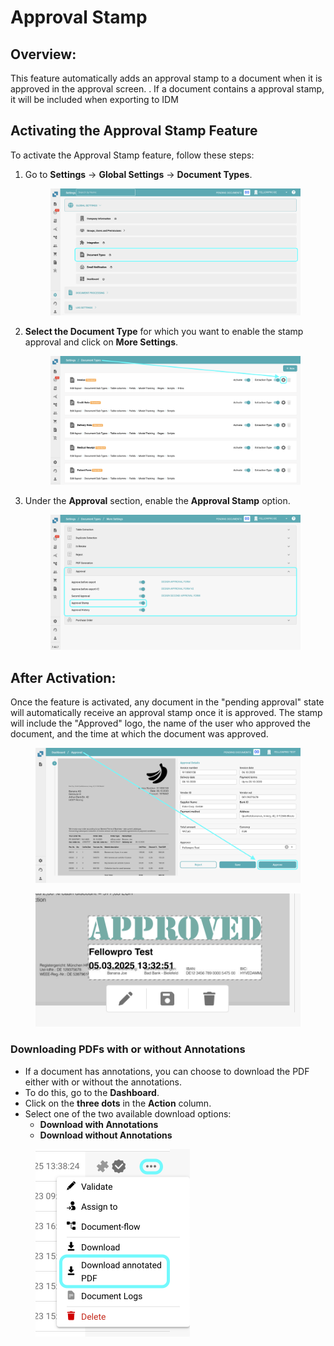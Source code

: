 # Approval Stamp

## **Overview:**

This feature automatically adds an approval stamp to a document when it is approved in the approval screen. . If a document contains a approval stamp, it will be included when exporting to IDM

## Activating the Approval Stamp Feature

To activate the Approval Stamp feature, follow these steps:

1.  Go to **Settings** → **Global Settings** → **Document Types**.

    <figure><img src="../../../../../.gitbook/assets/ApprovalStamp_1.png" alt=""><figcaption></figcaption></figure>
2.  **Select the Document Type** for which you want to enable the stamp approval and click on **More Settings**.

    <figure><img src="../../../../../.gitbook/assets/ApprovalStamp_2.png" alt=""><figcaption></figcaption></figure>
3.  Under the **Approval** section, enable the **Approval Stamp** option.

    <figure><img src="../../../../../.gitbook/assets/ApprovalStamp_3.png" alt=""><figcaption></figcaption></figure>



## After Activation:

Once the feature is activated, any document in the "pending approval" state will automatically receive an approval stamp once it is approved. The stamp will include the "Approved" logo, the name of the user who approved the document, and the time at which the document was approved.

<figure><img src="../../../../../.gitbook/assets/ApprovalStamp_4 (1).png" alt=""><figcaption></figcaption></figure>

<figure><img src="../../../../../.gitbook/assets/ApprovalStamp_5 (1).png" alt=""><figcaption></figcaption></figure>

### Downloading PDFs with or without Annotations <a href="#id-4.-downloading-pdfs-with-or-without-annotations" id="id-4.-downloading-pdfs-with-or-without-annotations"></a>

* If a document has annotations, you can choose to download the PDF either with or without the annotations.
* To do this, go to the **Dashboard**.
* Click on the **three dots** in the **Action** column.
* Select one of the two available download options:
  * **Download with Annotations**
  * **Download without Annotations**

<figure><img src="../../../../../.gitbook/assets/ApprovalStamp_6.png" alt="" width="247"><figcaption></figcaption></figure>
